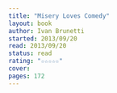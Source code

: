 ```yaml
---
title: "Misery Loves Comedy"
layout: book
author: Ivan Brunetti
started: 2013/09/20
read: 2013/09/20
status: read
rating: "☆☆☆☆☆"
cover: 
pages: 172
---
```

